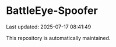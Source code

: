 # BattleEye-Spoofer

Last updated: 2025-07-17 08:41:49

This repository is automatically maintained.
